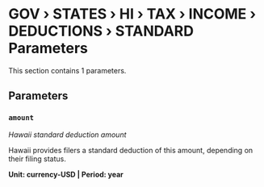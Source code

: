 # GOV › STATES › HI › TAX › INCOME › DEDUCTIONS › STANDARD Parameters

This section contains 1 parameters.

## Parameters

### `amount`
*Hawaii standard deduction amount*

Hawaii provides filers a standard deduction of this amount, depending on their filing status.

**Unit: currency-USD | Period: year**

